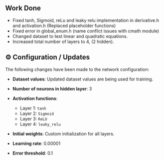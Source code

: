 ## Work Done

- Fixed tanh, Sigmoid, reLu and leaky relu implementation in derivative.h and activation.h (Replaced placeholder functions)
- Fixed error in global_enum.h (name conflict issues with cmath module)
- Changed dataset to test linear and quadratic equations.
- Increased total number of layers to 4, (2 hidden).

## ⚙️ Configuration / Updates

The following changes have been made to the network configuration:

- **Dataset values**: Updated dataset values are being used for training.
- **Number of neurons in hidden layer**: 3
- **Activation functions**:

  - Layer 1: `tanh`
  - Layer 2: `Sigmoid`
  - Layer 3: `ReLU`
  - Layer 4: `leaky_relu`

- **Initial weights**: Custom initialization for all layers.
- **Learning rate**: 0.00001
- **Error threshold**: 0.1
